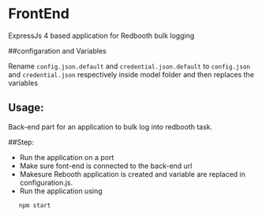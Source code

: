 # FrontEnd

ExpressJs 4 based application for Redbooth bulk logging


##configaration and  Variables

Rename `config.json.default` and `credential.json.default` to `config.json` and `credential.json` respectively inside model  folder and then replaces the variables

## Usage: 

Back-end part for an application to bulk log into redbooth task. 

##Step: 

 - Run the application on a port
 - Make sure font-end is connected to the back-end url 
 - Makesure Rebooth application is created and variable are replaced in configuration.js.
 - Run the application using 
 
 ```
 	npm start
 ```
